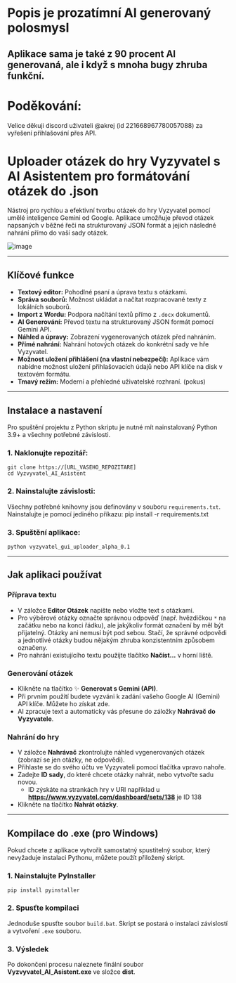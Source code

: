 # Popis je prozatímní AI generovaný polosmysl 
## Aplikace sama je také z 90 procent AI generovaná, ale i když s mnoha bugy zhruba funkční. 

# Poděkování:
Velice děkuji discord uživateli @akrej (id 221668967780057088) za vyřešení přihlašování přes API. 

# Uploader otázek do hry Vyzyvatel s AI Asistentem pro formátování otázek do .json 
Nástroj pro rychlou a efektivní tvorbu otázek do hry Vyzyvatel pomocí umělé inteligence Gemini od Google. Aplikace umožňuje převod otázek napsaných v běžné řeči na strukturovaný JSON formát a jejich následné nahrání přímo do vaší sady otázek.

![image](https://github.com/user-attachments/assets/a13de119-8b3e-4ae0-979d-06042cbc0aa7)

---

## Klíčové funkce

- **Textový editor:** Pohodlné psaní a úprava textu s otázkami.
- **Správa souborů:** Možnost ukládat a načítat rozpracované texty z lokálních souborů.
- **Import z Wordu:** Podpora načítání textů přímo z `.docx` dokumentů.
- **AI Generování:** Převod textu na strukturovaný JSON formát pomocí Gemini API.
- **Náhled a úpravy:** Zobrazení vygenerovaných otázek před nahráním.
- **Přímé nahrání:** Nahrání hotových otázek do konkrétní sady ve hře Vyzyvatel.
- **Možnost uložení přihlášení (na vlastní nebezpečí):** Aplikace vám nabídne možnost uložení přihlašovacích údajů nebo API klíče na disk v textovém formátu.
- **Tmavý režim:** Moderní a přehledné uživatelské rozhraní. (pokus)

---

## Instalace a nastavení

Pro spuštění projektu z Python skriptu je nutné mít nainstalovaný Python 3.9+ a všechny potřebné závislosti.

### 1. Naklonujte repozitář:
    git clone https://[URL_VASEHO_REPOZITARE]
    cd Vyzvyvatel_AI_Asistent

### 2. Nainstalujte závislosti:
Všechny potřebné knihovny jsou definovány v souboru `requirements.txt`. Nainstalujte je pomocí jediného příkazu:
    pip install -r requirements.txt

### 3. Spuštění aplikace:
    python vyzyvatel_gui_uploader_alpha_0.1

---

## Jak aplikaci používat

### Příprava textu
- V záložce **Editor Otázek** napište nebo vložte text s otázkami.  
- Pro výběrové otázky označte správnou odpověď (např. hvězdičkou `*` na začátku nebo na konci řádku), ale jakýkoliv formát označení by měl být přijatelný. Otázky ani nemusí být pod sebou. Stačí, že správné odpovědi a jednotlivé otázky budou nějakým zhruba konzistentním způsobem označeny.  
- Pro nahrání existujícího textu použijte tlačítko **Načíst...** v horní liště.  

### Generování otázek
- Klikněte na tlačítko ✨ **Generovat s Gemini (API)**.  
- Při prvním použití budete vyzváni k zadání vašeho Google AI (Gemini) API klíče. Můžete ho získat zde.  
- AI zpracuje text a automaticky vás přesune do záložky **Nahrávač do Vyzyvatele**.  

### Nahrání do hry
- V záložce **Nahrávač** zkontrolujte náhled vygenerovaných otázek (zobrazí se jen otázky, ne odpovědi).  
- Přihlaste se do svého účtu ve Vyzyvateli pomocí tlačítka vpravo nahoře.  
- Zadejte **ID sady**, do které chcete otázky nahrát, nebo vytvořte sadu novou.
    - ID zýskáte na strankách hry v URl například u **https://www.vyzyvatel.com/dashboard/sets/138** je ID 138   
- Klikněte na tlačítko **Nahrát otázky**.  

---

## Kompilace do .exe (pro Windows)

Pokud chcete z aplikace vytvořit samostatný spustitelný soubor, který nevyžaduje instalaci Pythonu, můžete použít přiložený skript.

### 1. Nainstalujte PyInstaller
    pip install pyinstaller

### 2. Spusťte kompilaci
Jednoduše spusťte soubor `build.bat`. Skript se postará o instalaci závislostí a vytvoření `.exe` souboru.

### 3. Výsledek
Po dokončení procesu naleznete finální soubor **Vyzvyvatel_AI_Asistent.exe** ve složce **dist**.


